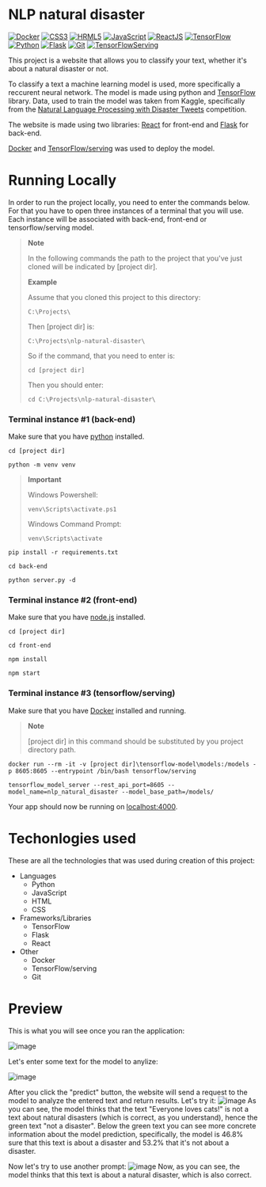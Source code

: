 
# NLP natural disaster

[![Docker](https://img.shields.io/badge/Docker-%231D63ED?logo=docker&logoColor=white)](https://www.python.org/downloads/release/python-3115/)
[![CSS3](https://img.shields.io/badge/CSS-%23214CE5?logo=css3&logoColor=white)](https://www.python.org/downloads/release/python-3115/)
[![HRML5](https://img.shields.io/badge/HTML5-%23E44D26?logo=HTML5&logoColor=white)](https://www.python.org/downloads/release/python-3115/)
[![JavaScript](https://img.shields.io/badge/JavaScript-%23F7E018?logo=javascript&logoColor=white)](https://www.python.org/downloads/release/python-3115/)
[![ReactJS](https://img.shields.io/badge/ReactJS-%2311C8E8?logo=react&logoColor=white)](https://www.python.org/downloads/release/python-3115/)
[![TensorFlow](https://img.shields.io/badge/TensorFlow-%23FF9300?logo=tensorflow&logoColor=white)](https://www.python.org/downloads/release/python-3115/)
[![Python](https://img.shields.io/badge/Python-%233572A5?logo=python&logoColor=white)](https://www.python.org/downloads/release/python-3115/)
[![Flask](https://img.shields.io/badge/Flask-grey?logo=flask&logoColor=white)](https://www.python.org/downloads/release/python-3115/)
[![Git](https://img.shields.io/badge/Git-%23EA330E?logo=git&logoColor=white)](https://www.python.org/downloads/release/python-3115/)
[![TensorFlowServing](https://img.shields.io/badge/TensorFlow%2Fserving-%23F0910E?logo=tensorflow&logoColor=white)](https://www.python.org/downloads/release/python-3115/)

This project is a website that allows you to classify your text, whether it's about a natural disaster or not.

To classify a text a machine learning model is used, more specifically a reccurent neural network. The model is made using python and [TensorFlow](https://www.tensorflow.org/) library.
Data, used to train the model was taken from Kaggle, specifically from the [Natural Language Processing with Disaster Tweets](https://www.kaggle.com/competitions/nlp-getting-started/data) competition.

The website is made using two libraries: [React](https://react.dev/) for front-end and [Flask](https://flask.palletsprojects.com/en/2.3.x/) for back-end.

[Docker](https://www.docker.com/) and [TensorFlow/serving](https://www.tensorflow.org/tfx/guide/serving) was used to deploy the model.

# Running Locally

In order to run the project locally, you need to enter the commands below. For that
you have to open three instances of a terminal that you will use. 
Each instance will be associated with back-end, front-end or tensorflow/serving model. 

> **Note**
> 
> In the following commands the path to the project that you've just cloned will be indicated by [project dir].
> 
> **Example**
> 
> Assume that you cloned this project to this directory:
> ```shell
> C:\Projects\
> ```
>  Then [project dir] is:
> ```shell
> C:\Projects\nlp-natural-disaster\
> ```
> So if the command, that you need to enter is:
> ```shell
> cd [project dir]
> ```
> Then you should enter:
> ```shell
> cd C:\Projects\nlp-natural-disaster\
> ```

### Terminal instance #1 (back-end)
Make sure that you have [python](https://www.python.org/downloads/release/python-3115/) installed.
```shell
cd [project dir]
```
```shell
python -m venv venv
```
> **Important**
> 
> Windows Powershell:
> ```shell
> venv\Scripts\activate.ps1
> ```
>
> Windows Command Prompt:
> ```shell
> venv\Scripts\activate
> ```
```shell
pip install -r requirements.txt
```
```shell
cd back-end
```
```shell
python server.py -d
```

### Terminal instance #2 (front-end)
Make sure that you have [node.js](https://nodejs.org/en) installed.
```shell
cd [project dir]
```
```shell
cd front-end
```
```shell
npm install
```
```shell
npm start
```
### Terminal instance #3 (tensorflow/serving)
Make sure that you have [Docker](https://www.docker.com/) installed and running.
> **Note**
>
> [project dir] in this command should be substituted by you project directory path.
```shell
docker run --rm -it -v [project dir]\tensorflow-model\models:/models -p 8605:8605 --entrypoint /bin/bash tensorflow/serving
```
```shell
tensorflow_model_server --rest_api_port=8605 --model_name=nlp_natural_disaster --model_base_path=/models/
```
Your app should now be running on [localhost:4000](http://localhost:4000/).

# Techonlogies used

These are all the technologies that was used during creation of this project:

* Languages
   - Python
   - JavaScript
   - HTML
   - CSS
* Frameworks/Libraries
   - TensorFlow
   - Flask
   - React
* Other
   - Docker
   - TensorFlow/serving
   - Git

# Preview
This is what you will see once you ran the application:

![image](https://github.com/SpectreSpect/nlp-natural-disaster/assets/52841087/a5c350b5-82e2-44da-895d-ab13109e3468)

Let's enter some text for the model to anylize:

![image](https://github.com/SpectreSpect/nlp-natural-disaster/assets/52841087/ff3ff15a-5c11-42b6-b958-ffeb30c9205f)

After you click the "predict" button, the website will send a request to the model to analyze the entered text and return results. Let's try it:
![image](https://github.com/SpectreSpect/nlp-natural-disaster/assets/52841087/314dd991-ad1d-4c44-8266-449a07fd6ed3)
As you can see, the model thinks that the text "Everyone loves cats!" is not a text about natural disasters (which is correct, as you understand), hence the green text "not a disaster". 
Below the green text you can see more concrete information about the model prediction, specifically, the model is 46.8% sure that this text is about a disaster and 53.2% that it's not about a disaster.

Now let's try to use another prompt:
![image](https://github.com/SpectreSpect/nlp-natural-disaster/assets/52841087/2afd9ee4-ef78-49ad-8eb2-0d1c54395ea1)
Now, as you can see, the model thinks that this text is about a natural disaster, which is also correct.
